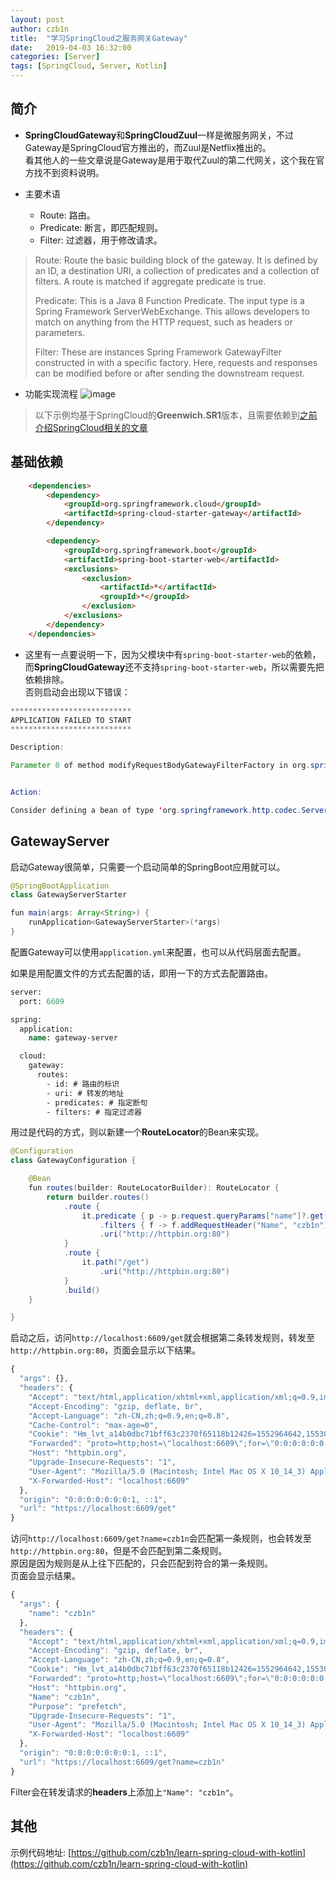 ```yaml
---
layout: post
author: czb1n
title:  "学习SpringCloud之服务网关Gateway"
date:   2019-04-03 16:32:00
categories: [Server]
tags: [SpringCloud, Server, Kotlin]
---
```


## 简介
- **SpringCloudGateway**和**SpringCloudZuul**一样是微服务网关，不过Gateway是SpringCloud官方推出的，而Zuul是Netflix推出的。  
看其他人的一些文章说是Gateway是用于取代Zuul的第二代网关，这个我在官方找不到资料说明。

- 主要术语
    - Route: 路由。
    - Predicate: 断言，即匹配规则。
    - Filter: 过滤器，用于修改请求。

> Route: Route the basic building block of the gateway. It is defined by an ID, a destination URI, a collection of predicates and a collection of filters. A route is matched if aggregate predicate is true.
> 
> Predicate: This is a Java 8 Function Predicate. The input type is a Spring Framework ServerWebExchange. This allows developers to match on anything from the HTTP request, such as headers or parameters.
> 
> Filter: These are instances Spring Framework GatewayFilter constructed in with a specific factory. Here, requests and responses can be modified before or after sending the downstream request.

- 功能实现流程
![image](https://raw.githubusercontent.com/spring-cloud/spring-cloud-gateway/master/docs/src/main/asciidoc/images/spring_cloud_gateway_diagram.png)

> 以下示例均基于SpringCloud的**Greenwich.SR1**版本，且需要依赖到[之前介绍SpringCloud相关的文章](http://www.zbin.tech/tags.html#SpringCloud)

## 基础依赖

``` Html
    <dependencies>
        <dependency>
            <groupId>org.springframework.cloud</groupId>
            <artifactId>spring-cloud-starter-gateway</artifactId>
        </dependency>

        <dependency>
            <groupId>org.springframework.boot</groupId>
            <artifactId>spring-boot-starter-web</artifactId>
            <exclusions>
                <exclusion>
                    <artifactId>*</artifactId>
                    <groupId>*</groupId>
                </exclusion>
            </exclusions>
        </dependency>
    </dependencies>
```

- 这里有一点要说明一下，因为父模块中有``` spring-boot-starter-web ```的依赖，而**SpringCloudGateway**还不支持``` spring-boot-starter-web ```，所以需要先把依赖排除。  
否则启动会出现以下错误：

``` Java
***************************
APPLICATION FAILED TO START
***************************

Description:

Parameter 0 of method modifyRequestBodyGatewayFilterFactory in org.springframework.cloud.gateway.config.GatewayAutoConfiguration required a bean of type 'org.springframework.http.codec.ServerCodecConfigurer' that could not be found.


Action:

Consider defining a bean of type 'org.springframework.http.codec.ServerCodecConfigurer' in your configuration.
```

## GatewayServer

启动Gateway很简单，只需要一个启动简单的SpringBoot应用就可以。
``` Java
@SpringBootApplication
class GatewayServerStarter

fun main(args: Array<String>) {
    runApplication<GatewayServerStarter>(*args)
}
```

配置Gateway可以使用``` application.yml ```来配置，也可以从代码层面去配置。

如果是用配置文件的方式去配置的话，即用一下的方式去配置路由。
``` Sass
server:
  port: 6609

spring:
  application:
    name: gateway-server

  cloud:
    gateway:
      routes:
        - id: # 路由的标识
        - uri: # 转发的地址
        - predicates: # 指定断句
        - filters: # 指定过滤器
```

用过是代码的方式，则以新建一个**RouteLocator**的Bean来实现。
``` Java
@Configuration
class GatewayConfiguration {

    @Bean
    fun routes(builder: RouteLocatorBuilder): RouteLocator {
        return builder.routes()
            .route {
                it.predicate { p -> p.request.queryParams["name"]?.get(0) == "czb1n" }
                    .filters { f -> f.addRequestHeader("Name", "czb1n") }
                    .uri("http://httpbin.org:80")
            }
            .route {
                it.path("/get")
                    .uri("http://httpbin.org:80")
            }
            .build()
    }

}
```

启动之后，访问``` http://localhost:6609/get ```就会根据第二条转发规则，转发至``` http://httpbin.org:80 ```，页面会显示以下结果。

``` Javascript
{
  "args": {}, 
  "headers": {
    "Accept": "text/html,application/xhtml+xml,application/xml;q=0.9,image/webp,image/apng,*/*;q=0.8,application/signed-exchange;v=b3", 
    "Accept-Encoding": "gzip, deflate, br", 
    "Accept-Language": "zh-CN,zh;q=0.9,en;q=0.8", 
    "Cache-Control": "max-age=0", 
    "Cookie": "Hm_lvt_a14b0dbc71bff63c2370f65118b12426=1552964642,1553068348,1553132391,1554186102; Hm_lpvt_a14b0dbc71bff63c2370f65118b12426=1554278774", 
    "Forwarded": "proto=http;host=\"localhost:6609\";for=\"0:0:0:0:0:0:0:1:53856\"", 
    "Host": "httpbin.org", 
    "Upgrade-Insecure-Requests": "1", 
    "User-Agent": "Mozilla/5.0 (Macintosh; Intel Mac OS X 10_14_3) AppleWebKit/537.36 (KHTML, like Gecko) Chrome/73.0.3683.86 Safari/537.36", 
    "X-Forwarded-Host": "localhost:6609"
  }, 
  "origin": "0:0:0:0:0:0:0:1, ::1", 
  "url": "https://localhost:6609/get"
}
```

访问``` http://localhost:6609/get?name=czb1n ```会匹配第一条规则，也会转发至``` http://httpbin.org:80 ```，但是不会匹配到第二条规则。  
原因是因为规则是从上往下匹配的，只会匹配到符合的第一条规则。  
页面会显示结果。

``` Javascript
{
  "args": {
    "name": "czb1n"
  }, 
  "headers": {
    "Accept": "text/html,application/xhtml+xml,application/xml;q=0.9,image/webp,image/apng,*/*;q=0.8,application/signed-exchange;v=b3", 
    "Accept-Encoding": "gzip, deflate, br", 
    "Accept-Language": "zh-CN,zh;q=0.9,en;q=0.8", 
    "Cookie": "Hm_lvt_a14b0dbc71bff63c2370f65118b12426=1552964642,1553068348,1553132391,1554186102; Hm_lpvt_a14b0dbc71bff63c2370f65118b12426=1554278774", 
    "Forwarded": "proto=http;host=\"localhost:6609\";for=\"0:0:0:0:0:0:0:1:53856\"", 
    "Host": "httpbin.org", 
    "Name": "czb1n", 
    "Purpose": "prefetch", 
    "Upgrade-Insecure-Requests": "1", 
    "User-Agent": "Mozilla/5.0 (Macintosh; Intel Mac OS X 10_14_3) AppleWebKit/537.36 (KHTML, like Gecko) Chrome/73.0.3683.86 Safari/537.36", 
    "X-Forwarded-Host": "localhost:6609"
  }, 
  "origin": "0:0:0:0:0:0:0:1, ::1", 
  "url": "https://localhost:6609/get?name=czb1n"
}
```
Filter会在转发请求的**headers**上添加上``` "Name": "czb1n" ```。

## 其他

示例代码地址: [https://github.com/czb1n/learn-spring-cloud-with-kotlin](https://github.com/czb1n/learn-spring-cloud-with-kotlin)
